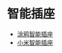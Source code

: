 # 智能插座

- [涂鸦智能插座](https://go.tuya.com/productList?code=FCT94p61f6ww375,FCT94p6p7hz905w,FCT94p6wxmf907a)
- [小米智能插座](https://www.mi.com/shop/search?keyword=%E6%8F%92%E7%BA%BF%E6%9D%BF)